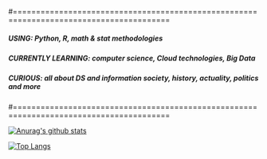 #========================================================================================
#####    USING:  Python, R, math & stat methodologies
#####  CURRENTLY LEARNING:  computer science, Cloud technologies, Big Data
#####   CURIOUS:  all about DS and information society, history, actuality, politics and more
#========================================================================================


[![Anurag's github stats](https://github-readme-stats.vercel.app/api?username=giuliaciardi&show_icons=true&theme=synthwave)](https://github.com/anuraghazra/github-readme-stats)

[![Top Langs](https://github-readme-stats.vercel.app/api/top-langs/?username=giuliaciardi&layout=compact)](https://github.com/anuraghazra/github-readme-stats)
